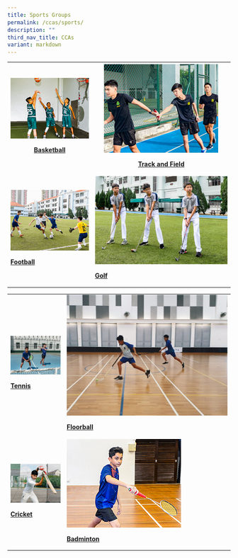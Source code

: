 ```yaml
---
title: Sports Groups
permalink: /ccas/sports/
description: ""
third_nav_title: CCAs
variant: markdown
---
```

<table>
<colgroup>
<col>
<col>
</colgroup>
<tbody>
<tr>
<th rowspan="1" colspan="1">
<div class="isomer-image-wrapper">
<img src="/images/2022_Migration/Basketball.jpg">
</div>
<p><strong><a href="/cca/sports/basketball/" rel="noopener noreferrer nofollow" target="_blank">Basketball</a></strong>
</p>
</th>
<th rowspan="1" colspan="1">
<div class="isomer-image-wrapper">
<img src="/images/2022_Migration/tracknField.jpg">
</div>
<p><strong><a href="/cca/sports/athletics/" rel="noopener noreferrer nofollow" target="_blank">Track and Field</a></strong>
</p>
</th>
</tr>
<tr>
<td rowspan="1" colspan="1">
<div class="isomer-image-wrapper">
<img src="/images/2022_Migration/football.jpg">
</div>
<p><strong><a href="/cca/sports/football/" rel="noopener noreferrer nofollow" target="_blank">Football</a></strong>
</p>
</td>
<td rowspan="1" colspan="1">
<div class="isomer-image-wrapper">
<img src="/images/2022_Migration/golf-2.jpg">
</div>
<p><strong><a href="/cca/sports/golf/" rel="noopener noreferrer nofollow" target="_blank">Golf</a></strong>
</p>
</td>
</tr>
</tbody>
</table>
<table style="minWidth: 50px">
<colgroup>
<col>
<col>
</colgroup>
<tbody>
<tr>
<td rowspan="1" colspan="1">
<div class="isomer-image-wrapper">
<img src="/images/2022_Migration/tennis.jpg">
</div>
<p><strong><a href="/cca/sports/tennis/" rel="noopener noreferrer nofollow" target="_blank">Tennis</a></strong>
</p>
</td>
<td rowspan="1" colspan="1">
<div class="isomer-image-wrapper">
<img src="/images/CCA_Update_Dec2022/Floorball.jpeg">
</div>
<p><strong><a href="/cca/sports/floorball/" rel="noopener noreferrer nofollow" target="_blank">Floorball</a></strong>
</p>
</td>
</tr>
<tr>
<td rowspan="1" colspan="1">
<div class="isomer-image-wrapper">
<img src="/images/2022_Migration/cricket.jpg">
</div>
<p><strong><a href="/cca/sports/cricket/" rel="noopener noreferrer nofollow" target="_blank">Cricket</a></strong>
</p>
</td>
<td rowspan="1" colspan="1">
<div class="isomer-image-wrapper">
<img src="/images/2022_Migration/Badminton.jpg">
</div>
<p><strong><a href="/cca/sports/badminton/" rel="noopener noreferrer nofollow" target="_blank">Badminton</a></strong>
</p>
</td>
</tr>
</tbody>
</table>
<p></p>
